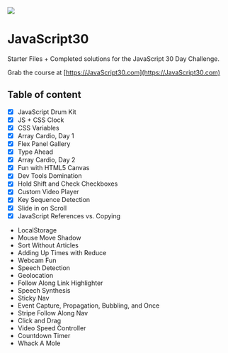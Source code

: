 ![](https://javascript30.com/images/JS3-social-share.png)

# JavaScript30

Starter Files + Completed solutions for the JavaScript 30 Day Challenge.

Grab the course at [https://JavaScript30.com](https://JavaScript30.com)

## Table of content

- [x] JavaScript Drum Kit
- [X] JS + CSS Clock
- [X] CSS Variables
- [X] Array Cardio, Day 1
- [X] Flex Panel Gallery
- [X] Type Ahead
- [X] Array Cardio, Day 2
- [X] Fun with HTML5 Canvas
- [X] Dev Tools Domination
- [X] Hold Shift and Check Checkboxes
- [X] Custom Video Player
- [X] Key Sequence Detection
- [X] Slide in on Scroll
- [X] JavaScript References vs. Copying
- LocalStorage
- Mouse Move Shadow
- Sort Without Articles
- Adding Up Times with Reduce
- Webcam Fun
- Speech Detection
- Geolocation
- Follow Along Link Highlighter
- Speech Synthesis
- Sticky Nav
- Event Capture, Propagation, Bubbling, and Once
- Stripe Follow Along Nav
- Click and Drag
- Video Speed Controller
- Countdown Timer
- Whack A Mole
